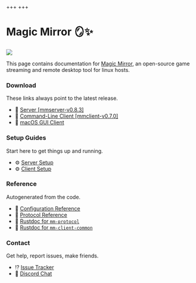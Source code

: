 +++
+++

# Magic Mirror 🪞✨

<picture>
  <source srcset="header_dark.png" media="(prefers-color-scheme: dark)" />
  <img src="header_light.png" />
</picture>

This page contains documentation for [Magic Mirror](https://github.com/colinmarc/magic-mirror),
an open-source game streaming and remote desktop tool for linux hosts.

### Download

These links always point to the latest release.

 - 💾 [Server [mmserver-v0.8.3]](https://github.com/colinmarc/magic-mirror/releases/tag/mmserver-v0.8.3)
 - 💾 [Command-Line Client [mmclient-v0.7.0]](https://github.com/colinmarc/magic-mirror/releases/tag/mmclient-v0.7.0)
 - 💾 [macOS GUI Client](https://github.com/colinmarc/magic-mirror-swiftui/releases/latest)

### Setup Guides

Start here to get things up and running.

 - ⚙️  [Server Setup](@/setup/server.md)
 - ⚙️  [Client Setup](@/setup/client.md)
<!-- - ⚙️  [Running on a Cloud VPS](./setup/vps.md) -->
<!-- - ⚙️  [Troubleshooting and Known Issues](@/setup/troubleshooting.md) -->

### Reference

Autogenerated from the code.

 - 📖 [Configuration Reference](@/reference/config.md)
 - 📖 [Protocol Reference](@/reference/protocol.md)
 - 📖 [Rustdoc for `mm-protocol`](./doc/mm_protocol)
 - 📖 [Rustdoc for `mm-client-common`](./doc/mm_client_common)

### Contact

Get help, report issues, make friends.

 - ⁉️  [Issue Tracker](https://github.com/colinmarc/magic-mirror/issues)
 - 💬 [Discord Chat](https://discord.gg/v22G644DzS)
